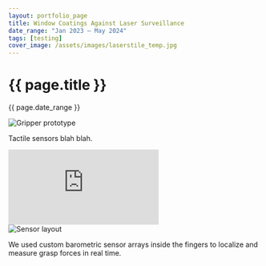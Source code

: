 ```yaml
---
layout: portfolio_page
title: Window Coatings Against Laser Surveillance
date_range: "Jan 2023 – May 2024"
tags: [testing]
cover_image: /assets/images/laserstile_temp.jpg
---
```


<div class="project-detail">
  <h1 class="project-title">{{ page.title }}</h1>
  <p class="project-dates">{{ page.date_range }}</p>

  <div class="project-section">
    <img src="/assets/images/gripper-1.jpg" alt="Gripper prototype" class="project-image">
    <p>Tactile sensors blah blah.</p>
  </div>

  <div class="project-section">
    <iframe class="project-video" src="https://www.youtube.com/embed/VIDEO_ID" title="YouTube video" frameborder="0" allowfullscreen></iframe>
  </div>

  <div class="project-section">
    <img src="/assets/images/gripper-2.jpg" alt="Sensor layout" class="project-image">
    <p>We used custom barometric sensor arrays inside the fingers to localize and measure grasp forces in real time.</p>
  </div>

</div>



